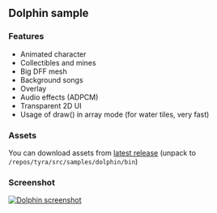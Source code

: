 ## Dolphin sample  

### Features  
- Animated character
- Collectibles and mines
- Big DFF mesh
- Background songs
- Overlay
- Audio effects (ADPCM)
- Transparent 2D UI
- Usage of draw() in array mode (for water tiles, very fast)

### Assets
You can download assets from [latest release](https://github.com/h4570/armnas/releases/latest) (unpack to `/repos/tyra/src/samples/dolphin/bin`)

### Screenshot  

[![Dolphin screenshot][dolphin-screenshot]](#) 

[dolphin-screenshot]: http://apgcglz.cluster028.hosting.ovh.net/tyra/1.31.2/samples/dolphin/dolphin.gif 
